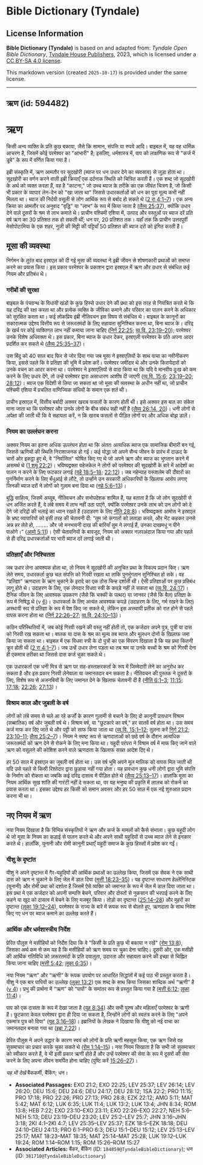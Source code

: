 # Bible Dictionary (Tyndale)

## License Information

**Bible Dictionary (Tyndale)** is based on and adapted from: _Tyndale Open Bible Dictionary_, [Tyndale House Publishers](https://tyndaleopenresources.com/), 2023, which is licensed under a [CC BY-SA 4.0 license](https://creativecommons.org/licenses/by-sa/4.0/legalcode.en).

This markdown version (created `2025-10-17`) is provided under the same license.



--------------------------------

## ऋण (id: 594482)

ऋण
==

किसी अन्य व्यक्ति के प्रति कुछ बकाया, जैसे कि सामान, संपत्ति या रुपये आदि। बाइबल में, यह वह धार्मिक आचरण है, जिसमें कोई परमेश्वर का "आभारी" है; इसलिए, धर्मशास्त्र में, पाप को लाक्षणिक रूप से "कर्ज में डूबे" के रूप में वर्णित किया गया है।

इब्री संस्कृति में, ऋण आमतौर पर सूदखोरी (ब्याज पर धन उधार देने का व्यवसाय) से जुड़ा होता था। सूदखोरी का वर्णन करने वाली इब्री क्रियाएँ एक दर्दनाक स्थिति को चित्रित करती हैं। एक शब्द जो सूदखोरी के अर्थ को व्यक्त करता हैं, वह है "काटना," जो उच्च ब्याज के तरीके का एक जीवंत चित्रण है, जो किसी भी प्रकार के व्यापार लेन\-देन को "खा जाता था" जिससे उधारकर्ताओं को धन का पूरा मूल्य कभी नहीं मिलता था। ब्याज की निर्दयी वसूली से लोग आर्थिक रूप से बर्बाद हो सकते थे ([2 रा 4:1–7](https://ref.ly/2Kgs4:1-2Kgs4:7))। एक अन्य क्रिया का आमतौर पर अनुवाद "वृद्धि" या "लाभ" के रूप में किया जाता है ([लैव्य 25:37](https://ref.ly/Lev25:37)), क्योंकि उधार देने वाले दूसरों के श्रम से लाभ कमाते थे। प्राचीन पश्चिमी एशिया में, उत्पाद और वस्तुओं पर ब्याज दरें प्रति वर्ष ऋण का 30 प्रतिशत तक हो सकती थीं; धन पर, 20 प्रतिशत तक। यहाँ तक कि प्राचीन उत्तरपूर्वी मेसोपोटामिया के एक शहर, नुज़ी की मिट्टी की पट्टियाँ 50 प्रतिशत की ब्याज दरों को इंगित करती हैं।

मूसा की व्यवस्था
----------------

निर्गमन के तुरंत बाद इस्राएल को दी गई मूसा की व्यवस्था ने इब्री जीवन से शोषणकारी प्रथाओं को समाप्त करने का प्रयास किया। इस प्रकार परमेश्वर के प्रकाशन द्वारा इस्राएल में ऋण और उधार से संबंधित कई नियम और प्रतिबंध थे।

### गरीबों की सुरक्षा

बाइबल के पंचग्रन्थ के विधायी खंडों के कुछ हिस्से उधार देने की प्रथा को इस तरह से नियंत्रित करते थे कि यह दरिद्र की रक्षा करता था और प्रत्येक व्यक्ति के जीविका कमाने और परिवार का पालन करने के अधिकार को सुरक्षित करता था। कई लोकप्रिय इब्री नीतिवचन इस विषय से संबंधित थे। बाइबल के कानूनों का सकारात्मक उद्देश्य वित्तीय रूप से जरूरतमंदों के लिए सहायता सुनिश्चित करना था, बिना ब्याज के। दरिद्र के खर्च पर कोई व्यक्तिगत लाभ नहीं कमाया जाना चाहिए ([निर्ग 22:25](https://ref.ly/Exod22:25); [व्य.वि. 23:19–20](https://ref.ly/Deut23:19-Deut23:20)); परमेश्वर उनके विशेष अधिवक्ता थे। इस प्रकार, बिना ब्याज के उधार देकर, इस्राएली परमेश्वर के प्रति अपना आदर प्रदर्शित कर सकते थे ([लैव्य 25:35–37](https://ref.ly/Lev25:35-Lev25:37))।

उस बिंदु को 40 साल बाद फिर से जोर दिया गया जब मूसा ने इस्राएलियों के साथ वाचा का नवीनीकरण किया, इससे पहले कि वे प्रतिज्ञा की भूमि में प्रवेश करें। परमेश्वर जमींदार थे और उनके किरायेदारों को उनके वचन का आदर करना था। परमेश्वर ने इस्राएलियों से वादा किया था कि यदि वे मानवीय दुःख को कम करने के लिए उधार देंगे, तो उन्हें परमेश्वर द्वारा असाधारण आशीष दी जाएगी ([व्य.वि. 15:6](https://ref.ly/Deut15:6); [23:19–20](https://ref.ly/Deut23:19-Deut23:20); [28:12](https://ref.ly/Deut28:12))। ब्याज एक विदेशी से लिया जा सकता था जो मूसा की व्यवस्था के अधीन नहीं था, जो प्राचीन पश्चिमी एशिया में प्रचलित वाणिज्यिक संधियों के समान एक शर्त थी।

प्राचीन इस्राएल में, वित्तीय बर्बादी अक्सर खराब फसलों के कारण होती थी। इसे अक्सर इस बात का संकेत माना जाता था कि परमेश्वर और उनके लोगों के बीच संबंध सही नहीं है ([लैव्य 26:14, 20](https://ref.ly/Lev26:14,Lev26:20))। धनी लोगों से अपेक्षा की जाती थी कि वे सहायता करें, न कि खराब फसलों से पीड़ित लोगों पर और अधिक बोझ डालें।

### नियम का उल्लंघन करना

अक्सर नियम का इतना अधिक उल्लंघन होता था कि अंततः अत्यधिक ब्याज एक सामाजिक बीमारी बन गई, जिससे ऋणियों की स्थिति निराशाजनक हो गई। कई योद्धा जो अपने सैन्य जीवन के प्रारंभ में दाऊद के चारों ओर इकट्ठा हुए थे, वे "निर्वासित" घोषित किए गए थे जो अपने ऋण और ब्याज का भुगतान करने में असमर्थ थे ([1 शमू 22:2](https://ref.ly/1Sam22:2))। भविष्यद्वक्ता यहेजकेल ने लोगों को परमेश्वर की सूदखोरी के बारे में आदेशों का पालन न करने के लिए फटकार लगाई ([यहे 18:5–18](https://ref.ly/Ezek18:5-Ezek18:18); [22:12](https://ref.ly/Ezek22:12))। जब नहेम्याह यरूशलेम की दीवारों का पुनर्निर्माण करने के लिए बँधुआई से लौटे, तो उन्होंने उन सरकारी अधिकारियों के खिलाफ आरोप लगाए जिनकी ब्याज दरों ने लोगों को गुलाम बना दिया था ([नहे 5:6–13](https://ref.ly/Neh5:6-Neh5:13))।

बुद्धि साहित्य, जिसमें अय्यूब, नीतिवचन और सभोपदेशक शामिल हैं, यह बताता है कि जो लोग सूदखोरी से धन अर्जित करते हैं, वे लंबे समय में लाभ नहीं उठा पाएंगे, क्योंकि परमेश्वर उनके लाभ को उन लोगों को दे देंगे जो दरिद्रों की भलाई का ध्यान रखते हैं (उदाहरण के लिए [नीति 28:8](https://ref.ly/Prov28:8))। भविष्यद्वक्ता आमोस ने इस्राएल के भ्रष्ट व्यापारियों को इसी तरह की चेतावनी दी: “तुम जो कंगालों को लताड़ा करते, और भेंट कहकर उनसे अन्न हर लेते हो, ........ और जो मनभावनी दाख की बारियाँ तुम ने लगाई हैं, उनका दाखमधु न पीने पाओगे।” ([आमो 5:11](https://ref.ly/Amos5:11))। ऐसी चेतावनियों के बावजूद, नियम को अक्सर नज़रअंदाज़ किया गया और पहले से ही दरिद्र उधारकर्ताओं पर भारी ब्याज दरें लगाई जाती थी।

### प्रतिज्ञाएँ और निश्चितता

जब उधार लेना आवश्यक होता था, तो नियम ने सूदखोरी की अनुचित प्रथा के विकल्प प्रदान किए। ऋण लेते समय, उधारकर्ता कुछ चल संपत्ति को गिरवी रखता था ताकि पुनर्भुगतान सुनिश्चित हो सके। वह "प्रतिज्ञा" ऋणदाता के ऋण चुकाने के इरादे का एक ठोस चिन्ह दर्शाती थी। ऐसी प्रतिज्ञाओं पर कुछ प्रतिबंध लागू होते थे। उदाहरण के लिए, एक लेनदार विधवा स्त्री के कपड़े नहीं ले सकता था ([व्य.वि. 24:17](https://ref.ly/Deut24:17))। दैनिक जीवन के लिए आवश्यक उपकरण (जैसे कि चक्की के पत्थर) या जानवर (जैसे कि बैल) प्रतिज्ञा के रूप में निषिद्ध थे (v [6](https://ref.ly/Deut24:6))। उधारकर्ता के लिए अत्यंत आवश्यक कपड़े (उदाहरण के लिए, गर्म रखने के लिए) अस्थायी रूप से प्रतिज्ञा के रूप में पेश किए जा सकते थे, लेकिन इस अस्थायी प्रतीक को रात होने से पहले वापस करना होता था ([निर्ग 22:26–27](https://ref.ly/Exod22:26-Exod22:27); [व्य.वि. 24:10–13](https://ref.ly/Deut24:10-Deut24:13))।

कठिन परिस्थितियों में, जब कोई गिरवी रखने की वस्तु नहीं होती तो, एक कर्जदार अपने पुत्र, पुत्री या दास को गिरवी रख सकता था। बालक या दास के श्रम का मूल्य तब ब्याज और मूलधन दोनों के खिलाफ जमा किया जा सकता था। बाइबल में एक विधवा स्त्री के दो पुत्रों का एक विवरण दिखाता है कि यह प्रथा कितनी क्रूर होती थी ([2 रा 4:1–7](https://ref.ly/2Kgs4:1-2Kgs4:7))। जब उन्हें उधार लेना पड़ता था तब श्रम या उनके बच्चों के श्रम को गिरवी देना ही एकमात्र तरीका था जिससे दास कर्ज चुका सकते थे।

एक उधारकर्ता एक धनी मित्र से ऋण पर सह\-हस्ताक्षरकर्ता के रूप में जिम्मेदारी लेने का अनुरोध कर सकता है और इस प्रकार गिरवी लेनेवाला या जमानतदार बन सकता है। नीतिवचन की पुस्तक ने दूसरों के लिए, विशेष रूप से अजनबियों के लिए जमानत देने के खिलाफ चेतावनी दी है ([नीति 6:1–3](https://ref.ly/Prov6:1-Prov6:3); [11:15](https://ref.ly/Prov11:15); [17:18](https://ref.ly/Prov17:18); [22:26](https://ref.ly/Prov22:26); [27:13](https://ref.ly/Prov27:13))।

### विश्राम काल और जुबली के वर्ष

लोगों को लंबे समय से चले आ रहे कर्जों के कारण गुलामी से बचाने के लिए दो कानूनी प्रावधान विश्राम (सब्बातिक) वर्ष और जुबली वर्ष थे। विश्राम वर्ष, या "छुटकारे का वर्ष," हर सातवें वर्ष होता था। उस समय कर्ज माफ कर दिए जाते थे और पट्टी को साफ किया जाता था ([व्य.वि. 15:1–12](https://ref.ly/Deut15:1-Deut15:12); तुलना करें [निर्ग 21:2](https://ref.ly/Exod21:2); [23:10–11](https://ref.ly/Exod23:10-Exod23:11); [लैव्य 25:2–7](https://ref.ly/Lev25:2-Lev25:7))। नियम ने स्पष्ट रूप से ऋणदाताओं को छठे वर्ष के दौरान अत्यधिक जरूरतमंदों को ऋण देने से रोकने के लिए मना किया था। यहूदी परंपरा ने विश्राम वर्ष में माफ किए जाने वाले ऋण को वसूलने की कोशिश करने वाले ऋणदाता के खिलाफ सख्त आदेश दिए थे।

हर 50 साल में इस्राएल का जुबली वर्ष होता था। उस वर्ष भूमि अपने मूल मालिक को वापस मिल जाती थी यदि उसे पहले से किसी रिश्तेदार द्वारा छुड़ाया नहीं गया होता। यह प्रावधान कुछ धनी लोगों द्वारा भूमि संपत्ति के निर्माण को रोकता था जबकि कई दरिद्र दासत्व में पीड़ित होते थे ([लैव्य 25:13–17](https://ref.ly/Lev25:13-Lev25:17))। हालांकि मूसा का नियम आर्थिक सुख शांति की गारंटी नहीं दे सकता था, पर यह मनुष्य की प्रकृति में लालच को रोकने का प्रयास करता था। इसका उद्देश्य हर किसी को समान अवसर और हर 50 साल में एक नई शुरुआत प्रदान करना भी था।

नए नियम में ऋण
--------------

नया नियम दिखाता है कि विभिन्न संस्कृतियों ने ऋण और कर्ज के मामलों को कैसे संभाला। कुछ यहूदी लोग थे जो मूसा के नियम का कड़ाई से पालन करते थे और अपने साथी यहूदियों से उच्च ब्याज लेने से इनकार करते थे। हालाँकि, यूनानी और रोमी कानूनी प्रथाएँ यहूदी समाज के कुछ हिस्सों में प्रवेश कर गईं।

### यीशु के दृष्टांत

यीशु ने अपने दृष्टान्त में गैर\-यहूदियों की आर्थिक प्रथाओं का उल्लेख किया, जिसमें एक सेवक ने एक साथी दास को ऋण न चुकाने के लिए जेल में डाल दिया ([मत्ती 18:23–35](https://ref.ly/Matt18:23-Matt18:35))। यह दृष्टान्त साधारण हेल्लेनिस्टिक (यूनानी) और रोमी प्रथा को दर्शाता है जिसमें ऐसे व्यक्ति को जमानत के रूप में जेल में डाल दिया जाता था। इस प्रथा मे एक कर्जदार को अपनी सम्पत्ति बेचने, परिवार और दोस्तों से नुकसान की भरपाई करने के लिए कहने या खुद को दासत्व में बेचने के लिए मजबूर किया। तोड़ो का दृष्टान्त ([25:14–28](https://ref.ly/Matt25:14-Matt25:28)) और मुहरों का दृष्टान्त ([लूका 19:12–24](https://ref.ly/Luke19:12-Luke19:24)), परमेश्वर के राज्य के बारे में रूपक रूप से बोलते हुए, ऋणदाता के साथ निवेश किए गए धन पर ब्याज कमाने का उल्लेख करते हैं।

### आर्थिक और धर्मशास्त्रीय निर्देश

प्रेरित पौलुस ने मसीहियों को निर्देश दिया कि वे "किसी के प्रति कुछ भी बकाया न रखें" ([रोम 13:8](https://ref.ly/Rom13:8)), जिसका अर्थ कम से कम यह है कि मसीहियों को ऋण समय पर चुका देना चाहिए। दूसरी ओर, एक मसीही की आर्थिक गतिविधि को ज़रूरतमंदों के प्रति दयालुता, उदारता और सहायता करने की इच्छा से चिह्नित किया जाना चाहिए ([मत्ती 5:42](https://ref.ly/Matt5:42); [लूका 6:35](https://ref.ly/Luke6:35))।

नया नियम “ऋण” और “ऋणी” के रूपक उपयोग पर आधारित सिद्धांतों में कई पाठ भी प्रस्तुत करता है। यीशु ने एक बार पापियों का उल्लेख ([लूका 13:2](https://ref.ly/Luke13:2)) एक शब्द के साथ किया जिसका शाब्दिक अर्थ “ऋणी” है ([v 4](https://ref.ly/Luke13:4))। प्रभु की प्रार्थना में “ऋण” को “पापों” के समांतर रूप से प्रस्तुत किया गया है ([मत्ती 6:12](https://ref.ly/Matt6:12); [लूका 11:4](https://ref.ly/Luke11:4))।

पाप को एक दासता के रूप में देखा जाता है ([यूह 8:34](https://ref.ly/John8:34)) और सभी पुरुष और महिलाएँ परमेश्वर के ऋणी हैं। छुटकारा केवल परमेश्वर द्वारा ही दिया जा सकता है, जिन्होंने लोगों को स्वतंत्र करने के लिए "अपने एकमात्र पुत्र को दिया" ([यूह 3:16–18](https://ref.ly/John3:16-John3:18))। इब्रानियों के लेखक ने दिखाया कि यीशु को नई वाचा का जमानतदार बनाया गया था ([इब्रा 7:22](https://ref.ly/Heb7:22))।

प्रेरित पौलुस ने अपने उद्धार के कारण स्वयं को लोगों के प्रति ऋणी महसूस किया, एक ऋण जिसे वह सुसमाचार का प्रचार करके चुका सकते थे ([रोम 1:14–15](https://ref.ly/Rom1:14-Rom1:15))। नया नियम सिखाता है कि सभी जो सुसमाचार को स्वीकार करते हैं, वे भी इसी प्रकार ऋणी होते हैं और उन्हें परमेश्वर की सेवा के रूप में दूसरों की सेवा करने के लिए अपना जीवन समर्पित होना चाहिए (पुष्टि करें [15:26–27](https://ref.ly/Rom15:26-Rom15:27))।

*यह भी देखें* बैंककर्मी, बैंकिंग; धन।

* **Associated Passages:** EXO 21:2; EXO 22:25; LEV 25:37; LEV 26:14; LEV 26:20; DEU 15:6; DEU 24:6; DEU 24:17; DEU 28:12; 1SA 22:2; PRO 11:15; PRO 17:18; PRO 22:26; PRO 27:13; PRO 28:8; EZK 22:12; AMO 5:11; MAT 5:42; MAT 6:12; LUK 6:35; LUK 11:4; LUK 13:2; LUK 13:4; JHN 8:34; ROM 13:8; HEB 7:22; EXO 23:10–EXO 23:11; EXO 22:26–EXO 22:27; NEH 5:6–NEH 5:13; DEU 23:19–DEU 23:20; LEV 25:2–LEV 25:7; JHN 3:16–JHN 3:18; 2KI 4:1–2KI 4:7; LEV 25:35–LEV 25:37; EZK 18:5–EZK 18:18; DEU 24:10–DEU 24:13; PRO 6:1–PRO 6:3; DEU 15:1–DEU 15:12; LEV 25:13–LEV 25:17; MAT 18:23–MAT 18:35; MAT 25:14–MAT 25:28; LUK 19:12–LUK 19:24; ROM 1:14–ROM 1:15; ROM 15:26–ROM 15:27
* **Associated Articles:** बैंकर, बैंकिंग (ID: `184859@TyndaleBibleDictionary`); धन (ID: `381710@TyndaleBibleDictionary`)

